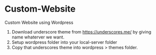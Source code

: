 # Custom-Website
Custom Website using Wordpress

1) Download underscore theme from https://underscores.me/   by giving name whaterver we want.
2) Setup wordpress folder into your local-server folder
3) Copy that underscores theme into wordpress > themes folder.
